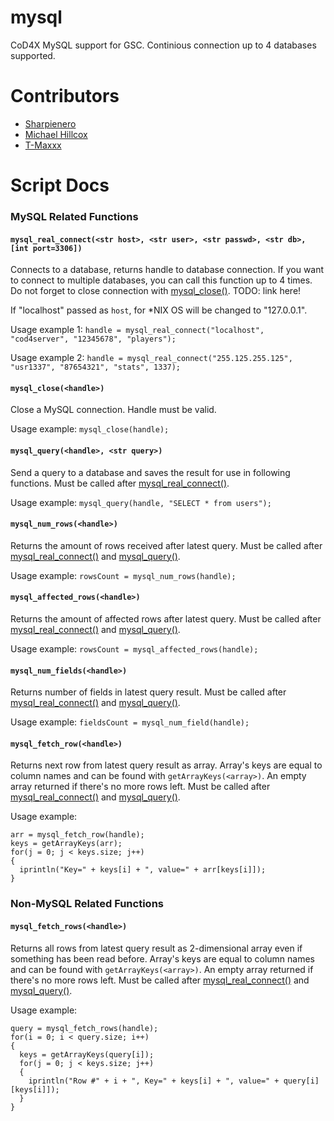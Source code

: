 # mysql
CoD4X MySQL support for GSC. Continious connection up to 4 databases supported.

# Contributors
- [Sharpienero](https://github.com/Sharpienero/)
- [Michael Hillcox](https://github.com/MichaelHillcox/)
- [T-Maxxx](https://github.com/T-Max/)

# Script Docs 
### MySQL Related Functions

#### `mysql_real_connect(<str host>, <str user>, <str passwd>, <str db>, [int port=3306])`

Connects to a database, returns handle to database connection. If you want to connect to multiple databases, you can call this function up to 4 times. Do not forget to close connection with [mysql_close()](https://github.com/callofduty4x/mysql/blob/master/README.md#mysql_closehandle). TODO: link here!

If "localhost" passed as `host`, for *NIX OS will be changed to "127.0.0.1".

Usage example 1: `handle = mysql_real_connect("localhost", "cod4server", "12345678", "players");`

Usage example 2: `handle = mysql_real_connect("255.125.255.125", "usr1337", "87654321", "stats", 1337);`


#### `mysql_close(<handle>)`

Close a MySQL connection. Handle must be valid.

Usage example: `mysql_close(handle);`

#### `mysql_query(<handle>, <str query>)`

Send a query to a database and saves the result for use in following functions. Must be called after [mysql_real_connect()](https://github.com/callofduty4x/mysql/blob/master/README.md#mysql_real_connectstr-host-str-user-str-passwd-str-db-int-port3306).

Usage example: `mysql_query(handle, "SELECT * from users");`

#### `mysql_num_rows(<handle>)`

Returns the amount of rows received after latest query. Must be called after [mysql_real_connect()](https://github.com/callofduty4x/mysql/blob/master/README.md#mysql_real_connectstr-host-str-user-str-passwd-str-db-int-port3306) and [mysql_query()](https://github.com/callofduty4x/mysql/blob/master/README.md#mysql_queryhandle-str-query).

Usage example: `rowsCount = mysql_num_rows(handle);`

#### `mysql_affected_rows(<handle>)`

Returns the amount of affected rows after latest query. Must be called after [mysql_real_connect()](https://github.com/callofduty4x/mysql/blob/master/README.md#mysql_real_connectstr-host-str-user-str-passwd-str-db-int-port3306) and [mysql_query()](https://github.com/callofduty4x/mysql/blob/master/README.md#mysql_queryhandle-str-query).

Usage example: `rowsCount = mysql_affected_rows(handle);`

#### `mysql_num_fields(<handle>)`

Returns number of fields in latest query result. Must be called after [mysql_real_connect()](https://github.com/callofduty4x/mysql/blob/master/README.md#mysql_real_connectstr-host-str-user-str-passwd-str-db-int-port3306) and [mysql_query()](https://github.com/callofduty4x/mysql/blob/master/README.md#mysql_queryhandle-str-query).

Usage example: `fieldsCount = mysql_num_field(handle);`

#### `mysql_fetch_row(<handle>)`

Returns next row from latest query result as array. Array's keys are equal to column names and can be found with `getArrayKeys(<array>)`. An empty array returned if there's no more rows left. Must be called after [mysql_real_connect()](https://github.com/callofduty4x/mysql/blob/master/README.md#mysql_real_connectstr-host-str-user-str-passwd-str-db-int-port3306) and [mysql_query()](https://github.com/callofduty4x/mysql/blob/master/README.md#mysql_queryhandle-str-query).

Usage example: 
```
arr = mysql_fetch_row(handle);
keys = getArrayKeys(arr);
for(j = 0; j < keys.size; j++)
{
  iprintln("Key=" + keys[i] + ", value=" + arr[keys[i]]);
}
```

### Non-MySQL Related Functions
#### `mysql_fetch_rows(<handle>)`

Returns all rows from latest query result as 2-dimensional array even if something has been read before. Array's keys are equal to column names and can be found with `getArrayKeys(<array>)`. An empty array returned if there's no more rows left. Must be called after [mysql_real_connect()](https://github.com/callofduty4x/mysql/blob/master/README.md#mysql_real_connectstr-host-str-user-str-passwd-str-db-int-port3306) and [mysql_query()](https://github.com/callofduty4x/mysql/blob/master/README.md#mysql_queryhandle-str-query).

Usage example: 
```
query = mysql_fetch_rows(handle);
for(i = 0; i < query.size; i++)
{
  keys = getArrayKeys(query[i]);
  for(j = 0; j < keys.size; j++)
  {
    iprintln("Row #" + i + ", Key=" + keys[i] + ", value=" + query[i][keys[i]]);
  }
}
```
